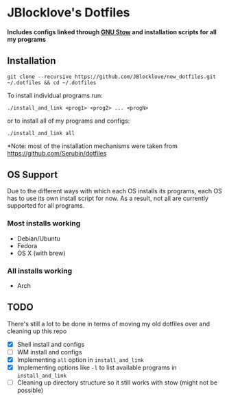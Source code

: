 # JBlocklove's Dotfiles
#### Includes configs linked through [GNU Stow](https://www.gnu.org/software/stow/) and installation scripts for all my programs

## Installation
```git clone --recursive https://github.com/JBlocklove/new_dotfiles.git ~/.dotfiles && cd ~/.dotfiles```

To install individual programs run:

```./install_and_link <prog1> <prog2> ... <progN>```

or to install all of my programs and configs:

```./install_and_link all```

*Note: most of the installation mechanisms were taken from https://github.com/Serubin/dotfiles

## OS Support
Due to the different ways with which each OS installs its programs, each OS has to use its own install script for now. As a result, not all are currently supported for all programs.
### Most installs working
* Debian/Ubuntu
* Fedora
* OS X (with brew)
### All installs working
* Arch

## TODO
There's still a lot to be done in terms of moving my old dotfiles over and cleaning up this repo
- [x] Shell install and configs
- [ ] WM install and configs
- [x] Implementing `all` option in `install_and_link`
- [x] Implementing options like `-l` to list available programs in `install_and_link`
- [ ] Cleaning up directory structure so it still works with stow (might not be possible)
